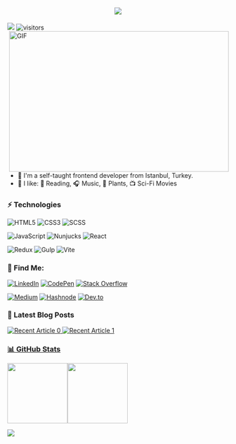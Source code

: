 
<h1 align="center">
  <a href="https://git.io/typing-svg">
    <img src="https://readme-typing-svg.herokuapp.com/?lines=Hello,+There!+👋;This+is+Serhat+Bek....;Nice+to+meet+you!&center=true&size=30">
  </a>
</h1>

<a href="https://www.github.com/serhatbek" target="_blank" rel="noreferrer"><img
src="https://img.shields.io/github/followers/serhatbek?logo=github&color=0891b2&labelColor=1c1917" /></a> <img align="right" alt="GIF" src="https://github.com/abhisheknaiidu/abhisheknaiidu/blob/master/code.gif?raw=true" width="500" height="320" />
![visitors](https://visitor-badge.laobi.icu/badge?page_id=serhatbek.serhatbek)

- 🔭 I'm a self-taught frontend developer from Istanbul, Turkey. 
- 📌 I like: 📙 Reading, 🎧 Music, 🌱 Plants, 📺 Sci-Fi Movies

### ⚡ Technologies

![HTML5](https://img.shields.io/badge/-HTML5-000?&logo=HTML5)
![CSS3](https://img.shields.io/badge/CSS3-000?&logo=css3&logoColor=white)
![SCSS](https://img.shields.io/badge/-SCSS-000?&logo=SASS)

![JavaScript](https://img.shields.io/badge/-JavaScript-000?&logo=JavaScript)
![Nunjucks](https://img.shields.io/badge/-Nunjucks-000?&logo=Nunjucks)
![React](https://img.shields.io/badge/-React-000?&logo=React&logoColor=007396)

![Redux](https://img.shields.io/badge/-Redux-000?&logo=Redux)
![Gulp](https://img.shields.io/badge/-Gulp-000?&logo=Gulp)
![Vite](https://img.shields.io/badge/-Vite-000?&logo=Vite)
<!-- ![TypeScript](https://img.shields.io/badge/-TypeScript-000?&logo=TypeScript) -->
<!-- [![]()]() -->
### 🔎 Find Me:
[![LinkedIn](https://img.shields.io/badge/linkedin-%230077B5.svg?style=for-the-badge&logo=linkedin&logoColor=white)](https://www.linkedin.com/in/serhatbek/)
[![CodePen](https://img.shields.io/badge/Codepen-000000?style=for-the-badge&logo=codepen&logoColor=white)](https://codepen.io/serhatbek)
[![Stack Overflow](https://img.shields.io/badge/-Stackoverflow-FE7A16?style=for-the-badge&logo=stack-overflow&logoColor=white)](https://stackoverflow.com/users/11076426/serhat-bek)

[![Medium](https://img.shields.io/badge/Medium-12100E?style=for-the-badge&logo=medium&logoColor=white)](https://medium.com/@serhat.bekk)
[![Hashnode](https://img.shields.io/badge/Hashnode-2962FF?style=for-the-badge&logo=hashnode&logoColor=white)](https://bek-dev.hashnode.dev/)
[![Dev.to](https://img.shields.io/badge/dev.to-0A0A0A?style=for-the-badge&logo=devdotto&logoColor=white)](https://dev.to/serhatbek)

### 📕 Latest Blog Posts

<a target="_blank" href="https://github-readme-medium-recent-article.vercel.app/medium/@serhat.bekk/0"><img src="https://github-readme-medium-recent-article.vercel.app/medium/@serhat.bekk/0" alt="Recent Article 0"> 
<a target="_blank" href="https://github-readme-medium-recent-article.vercel.app/medium/@serhat.bekk/1"><img src="https://github-readme-medium-recent-article.vercel.app/medium/@serhat.bekk/1" alt="Recent Article 1"> 

### 📊 GitHub Stats

<a href="http://www.github.com/serhatbek"><img height="137px" src="https://github-readme-stats.vercel.app/api?username=serhatbek&hide_title=true&hide_border=true&show_icons=true&include_all_commits=true&count_private=true&line_height=21&text_color=000&icon_color=000&bg_color=0,ea6161,ffc64d,fffc4d,52fa5a&theme=graywhite" /><!-- wi*quL3fcV --><img height="137px" src="https://github-readme-stats.vercel.app/api/top-langs/?username=serhatbek&hide=html&hide_title=true&hide_border=true&layout=compact&langs_count=6&exclude_repo=comp426,Redventures-Movie-Quotes&text_color=000&icon_color=fff&bg_color=0,52fa5a,4dfcff,c64dff&theme=graywhite" /></a>

<p align="left">
  <img src="https://capsule-render.vercel.app/api?type=waving&color=gradient&height=80&section=footer"/>
</p>


